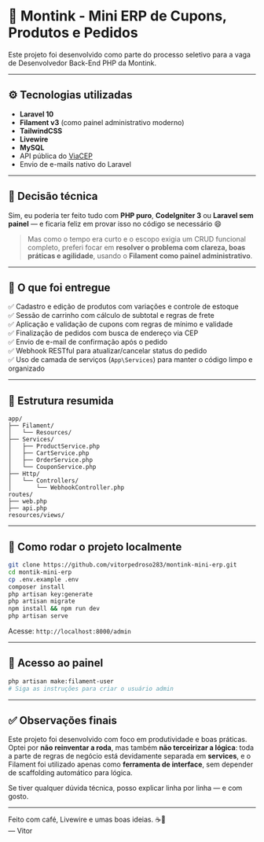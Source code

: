 # 🧾 Montink - Mini ERP de Cupons, Produtos e Pedidos

Este projeto foi desenvolvido como parte do processo seletivo para a vaga de Desenvolvedor Back-End PHP da Montink.

---

## ⚙️ Tecnologias utilizadas

- **Laravel 10**
- **Filament v3** (como painel administrativo moderno)
- **TailwindCSS**
- **Livewire**
- **MySQL**
- API pública do [ViaCEP](https://viacep.com.br/)
- Envio de e-mails nativo do Laravel

---

## 🧠 Decisão técnica

Sim, eu poderia ter feito tudo com **PHP puro**, **CodeIgniter 3** ou **Laravel sem painel** — e ficaria feliz em provar isso no código se necessário 😄

> Mas como o tempo era curto e o escopo exigia um CRUD funcional completo, preferi focar em **resolver o problema com clareza, boas práticas e agilidade**, usando o **Filament como painel administrativo**. 

---

## 🎯 O que foi entregue

✅ Cadastro e edição de produtos com variações e controle de estoque  
✅ Sessão de carrinho com cálculo de subtotal e regras de frete  
✅ Aplicação e validação de cupons com regras de mínimo e validade  
✅ Finalização de pedidos com busca de endereço via CEP  
✅ Envio de e-mail de confirmação após o pedido  
✅ Webhook RESTful para atualizar/cancelar status do pedido  
✅ Uso de camada de serviços (`App\Services`) para manter o código limpo e organizado

---

## 📁 Estrutura resumida

```
app/
├── Filament/
│   └── Resources/
├── Services/
│   ├── ProductService.php
│   ├── CartService.php
│   ├── OrderService.php
│   └── CouponService.php
├── Http/
│   └── Controllers/
│       └── WebhookController.php
routes/
├── web.php
├── api.php
resources/views/
```

---

## 🚀 Como rodar o projeto localmente

```bash
git clone https://github.com/vitorpedroso283/montink-mini-erp.git
cd montik-mini-erp
cp .env.example .env
composer install
php artisan key:generate
php artisan migrate
npm install && npm run dev
php artisan serve
```

Acesse: `http://localhost:8000/admin`

---

## 🔑 Acesso ao painel

```bash
php artisan make:filament-user
# Siga as instruções para criar o usuário admin
```

---

## ✅ Observações finais

Este projeto foi desenvolvido com foco em produtividade e boas práticas. Optei por **não reinventar a roda**, mas também **não terceirizar a lógica**: toda a parte de regras de negócio está devidamente separada em **services**, e o Filament foi utilizado apenas como **ferramenta de interface**, sem depender de scaffolding automático para lógica.

Se tiver qualquer dúvida técnica, posso explicar linha por linha — e com gosto.

---

Feito com café, Livewire e umas boas ideias. ☕🚀  
— Vitor

